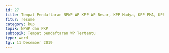 ```yaml
---
id: 27
title: Tempat Pendaftaran NPWP WP KPP WP Besar, KPP Madya, KPP PMA, KPP Badora (sebelum 30 Maret 2012)
fitur: resume
category: kup
topik: NPWP dan PKP
subtopik: Tempat pendaftaran WP Tertentu
type: word
tgl: 11 Desember 2019
---
```

